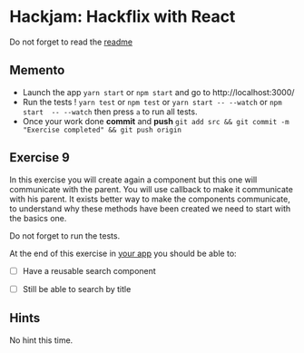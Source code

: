 # Hackjam: Hackflix with React

Do not forget to read the [readme](../README.md) 

## Memento

- Launch the app `yarn start` or `npm start` and go to http://localhost:3000/
- Run the tests ! `yarn test` or `npm test` or `yarn start -- --watch` or `npm start  -- --watch` then press `a` to run all tests.
- Once your work done **commit** and **push** `git add src && git commit -m "Exercise completed" && git push origin`

## Exercise 9

In this exercise you will create again a component but this one will communicate with the parent.
You will use callback to make it communicate with his parent. 
It exists better way to make the components communicate, to understand why these methods have been created we need to start with the basics one.

Do not forget to run the tests.

At the end of this exercise in [your app](http://localhost:3000) you should be able to:
- [ ] Have a reusable search component
- [ ] Still be able to search by title



## Hints

No hint this time.
